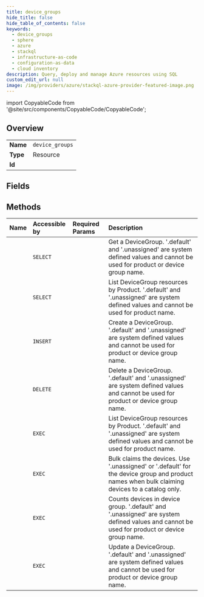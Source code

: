 ```yaml
---
title: device_groups
hide_title: false
hide_table_of_contents: false
keywords:
  - device_groups
  - sphere
  - azure    
  - stackql
  - infrastructure-as-code
  - configuration-as-data
  - cloud inventory
description: Query, deploy and manage Azure resources using SQL
custom_edit_url: null
image: /img/providers/azure/stackql-azure-provider-featured-image.png
---
```


import CopyableCode from '@site/src/components/CopyableCode/CopyableCode';




## Overview
<table><tbody>
<tr><td><b>Name</b></td><td><code>device_groups</code></td></tr>
<tr><td><b>Type</b></td><td>Resource</td></tr>
<tr><td><b>Id</b></td><td><CopyableCode code="azure.sphere.device_groups" /></td></tr>
</tbody></table>

## Fields
## Methods
| Name | Accessible by | Required Params | Description |
|:-----|:--------------|:----------------|:------------|
| <CopyableCode code="get" /> | `SELECT` | <CopyableCode code="catalogName, deviceGroupName, productName, resourceGroupName, subscriptionId" /> | Get a DeviceGroup. '.default' and '.unassigned' are system defined values and cannot be used for product or device group name. |
| <CopyableCode code="list_by_product" /> | `SELECT` | <CopyableCode code="catalogName, productName, resourceGroupName, subscriptionId" /> | List DeviceGroup resources by Product. '.default' and '.unassigned' are system defined values and cannot be used for product name. |
| <CopyableCode code="create_or_update" /> | `INSERT` | <CopyableCode code="catalogName, deviceGroupName, productName, resourceGroupName, subscriptionId" /> | Create a DeviceGroup. '.default' and '.unassigned' are system defined values and cannot be used for product or device group name. |
| <CopyableCode code="delete" /> | `DELETE` | <CopyableCode code="catalogName, deviceGroupName, productName, resourceGroupName, subscriptionId" /> | Delete a DeviceGroup. '.default' and '.unassigned' are system defined values and cannot be used for product or device group name. |
| <CopyableCode code="_list_by_product" /> | `EXEC` | <CopyableCode code="catalogName, productName, resourceGroupName, subscriptionId" /> | List DeviceGroup resources by Product. '.default' and '.unassigned' are system defined values and cannot be used for product name. |
| <CopyableCode code="claim_devices" /> | `EXEC` | <CopyableCode code="catalogName, deviceGroupName, productName, resourceGroupName, subscriptionId, data__deviceIdentifiers" /> | Bulk claims the devices. Use '.unassigned' or '.default' for the device group and product names when bulk claiming devices to a catalog only. |
| <CopyableCode code="count_devices" /> | `EXEC` | <CopyableCode code="catalogName, deviceGroupName, productName, resourceGroupName, subscriptionId" /> | Counts devices in device group. '.default' and '.unassigned' are system defined values and cannot be used for product or device group name. |
| <CopyableCode code="update" /> | `EXEC` | <CopyableCode code="catalogName, deviceGroupName, productName, resourceGroupName, subscriptionId" /> | Update a DeviceGroup. '.default' and '.unassigned' are system defined values and cannot be used for product or device group name. |

